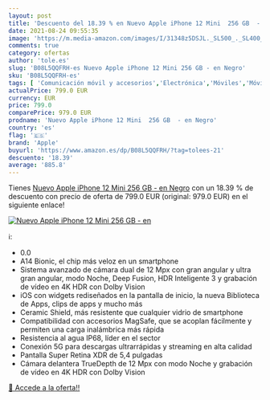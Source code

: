 ```yaml
---
layout: post
title: 'Descuento del 18.39 % en Nuevo Apple iPhone 12 Mini  256 GB  - en'
date: 2021-08-24 09:55:35
image: 'https://m.media-amazon.com/images/I/31348z5DSJL._SL500_._SL400_.jpg'
comments: true
category: ofertas
author: 'tole.es'
slug: 'B08L5QQFRH-es Nuevo Apple iPhone 12 Mini 256 GB - en Negro'
sku: 'B08L5QQFRH-es'
tags: [ 'Comunicación móvil y accesorios','Electrónica','Móviles','Móviles y smartphones libres','apple','iphone', ]
actualPrice: 799.0 EUR
currency: EUR
price: 799.0
comparePrice: 979.0 EUR
prodname: 'Nuevo Apple iPhone 12 Mini  256 GB  - en Negro'
country: 'es'
flag: '🇪🇸'
brand: 'Apple'
buyurl: 'https://www.amazon.es/dp/B08L5QQFRH/?tag=tolees-21'
descuento: '18.39'
average: '885.8'
---
```


Tienes [Nuevo Apple iPhone 12 Mini  256 GB  - en Negro](https://www.amazon.es/dp/B08L5QQFRH/?tag=tolees-21) con un 18.39 % de descuento con precio de oferta de 799.0 EUR (original: 979.0 EUR) en el siguiente enlace!

[![Nuevo Apple iPhone 12 Mini  256 GB  - en](https://m.media-amazon.com/images/I/31348z5DSJL._SL500_._SL400_.jpg)](https://www.amazon.es/dp/B08L5QQFRH/?tag=tolees-21)

ℹ️:

- 0.0
- A14 Bionic, el chip más veloz en un smartphone
- Sistema avanzado de cámara dual de 12 Mpx con gran angular y ultra gran angular, modo Noche, Deep Fusion, HDR Inteligente 3 y grabación de vídeo en 4K HDR con Dolby Vision
- iOS con widgets rediseñados en la pantalla de inicio, la nueva Biblioteca de Apps, clips de apps y mucho más
- Ceramic Shield, más resistente que cualquier vidrio de smartphone
- Compatibilidad con accesorios MagSafe, que se acoplan fácilmente y permiten una carga inalámbrica más rápida
- Resistencia al agua IP68, líder en el sector
- Conexión 5G para descargas ultrarrápidas y streaming en alta calidad
- Pantalla Super Retina XDR de 5,4 pulgadas
- Cámara delantera TrueDepth de 12 Mpx con modo Noche y grabación de vídeo en 4K HDR con Dolby Vision

[🛒 Accede a la oferta!!](https://www.amazon.es/dp/B08L5QQFRH/?tag=tolees-21)
